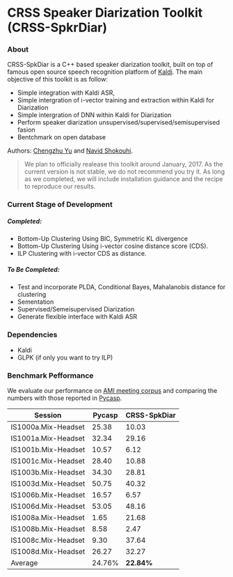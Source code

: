 # CRSS Speaker Diarization Toolkit (CRSS-SpkrDiar)
### About
CRSS-SpkDiar is a C++ based speaker diarization toolkit, built on top of famous open source speech recognition platform of [Kaldi](http://kaldi.sourceforge.net/). The main objective of this toolkit is as follow:

  - Simple integration with Kaldi ASR, 
  - Simple intergration of i-vector training and extraction within Kaldi for Diarization
  - Simple intergration of DNN within Kaldi for Diarization 
  - Perform speaker diarization unsupervised/supervised/semisupervised fasion
  - Bentchmark on open database

Authors: [Chengzhu Yu](https://sites.google.com/site/chengzhuyu0/home) and [Navid Shokouhi](https://scholar.google.com/citations?user=DHxzPt8AAAAJ&hl=en).

> We plan to officially realease this toolkit around January, 2017. 
> As the current version is not stable, we do not recommend you try it.
> As long as we completed, we will include installation guidance and the recipe to 
> reproduce our results.

### Current Stage of Development
##### Completed:
 - Bottom-Up Clustering Using BIC, Symmetric KL divergence
 - Bottom-Up Clustering Using i-vector cosine distance score (CDS).
 - ILP Clustering with i-vector CDS as distance.

##### To Be Completed:
 - Test and incorporate PLDA, Conditional Bayes, Mahalanobis distance for clustering    
 - Sementation
 - Supervised/Semeisupervised Diarization
 - Generate flexible interface with Kaldi ASR

### Dependencies
  - Kaldi
  - GLPK (if only you want to try ILP)
  
### Benchmark Pefformance
We evaluate our performance on [AMI meeting corpus](http://groups.inf.ed.ac.uk/ami/download/) and comparing the numbers with those reported in [Pycasp](http://multimedia.icsi.berkeley.edu/scalable-big-data-analysis/pycasp/).

| Session       |      Pycasp   |   CRSS-SpkDiar  |
| ------------- | ------------- | -------------   | 
IS1000a.Mix-Headset | 25.38 | 10.03|
IS1001a.Mix-Headset | 32.34 | 29.16|
IS1001b.Mix-Headset | 10.57 | 6.12 |
IS1001c.Mix-Headset | 28.40 | 10.88|
IS1003b.Mix-Headset | 34.30 | 28.81|
IS1003d.Mix-Headset | 50.75 | 40.32|
IS1006b.Mix-Headset | 16.57 | 6.57 |
IS1006d.Mix-Headset | 53.05 |48.16 |
IS1008a.Mix-Headset | 1.65  |21.68 |
IS1008b.Mix-Headset | 8.58  |2.47  |
IS1008c.Mix-Headset | 9.30  |37.64 | 
IS1008d.Mix-Headset | 26.27 |32.27 | 
Average             | 24.76% |**22.84%** | 
